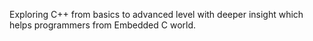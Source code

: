 Exploring C++ from basics to advanced level with deeper insight which helps programmers from Embedded C world.
